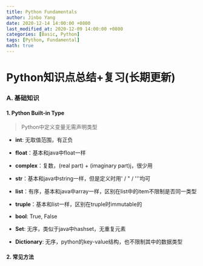 ```yaml
---
title: Python Fundamentals
author: Jinbo Yang
date: 2020-12-14 14:00:00 +0800
last_modified_at: 2020-12-09 14:00:00 +0800
categories: [Basic, Python]
tags: [Python, Fundamental]
math: true
---
```


# Python知识点总结+复习(长期更新)

### **A. 基础知识**

#### 1. Python Built-in Type

> Python中定义变量无需声明类型

- **int**: 无取值范围，有正负

- **float**：基本和java中float一样

- **complex**：复数，(real part) + (imaginary part)j，很少用

- **str**：基本和java中string一样，但是定义时用' / " / '''均可

- **list**：有序，基本和java中array一样，区别在list中的item不限制是否同一类型

- **truple**：基本和list一样，区别在truple时immutable的

- **bool**: True, False

- **Set**: 无序，类似于java中hashset，无重复元素

- **Dictionary**: 无序，python的key-value结构，也不限制其中的数据类型

#### 2. 常见方法